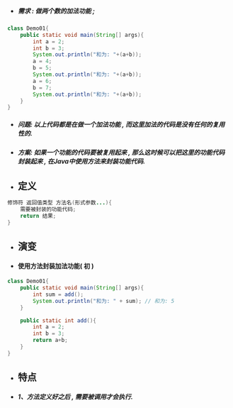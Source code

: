 * ##### 需求 : 做两个数的加法功能 ;

```java
class Demo01{
    public static void main(String[] args){
        int a = 2;
        int b = 3;
        System.out.println("和为: "+(a+b));
        a = 4;
        b = 5;
        System.out.println("和为: "+(a+b));
        a = 6;
        b = 7;
        System.out.println("和为: "+(a+b));
    }
}
```

* ##### 问题: 以上代码都是在做一个加法功能 , 而这里加法的代码是没有任何的复用性的.
* ##### 方案: 如果一个功能的代码要被复用起来 , 那么这时候可以把这里的功能代码封装起来 , 在Java中使用方法来封装功能代码.
* ## 定义

```java
修饰符 返回值类型 方法名(形式参数...){
    需要被封装的功能代码;
    return 结果;
}
```

* ## 演变
* #### 使用方法封装加法功能\( 初 \)

```java
class Demo01{
	public static void main(String[] args){
		int sum = add();
		System.out.println("和为: " + sum); // 和为: 5
	}

	public static int add(){
		int a = 2;
		int b = 3;
		return a+b;
	}
}
```

* ## 特点
* ##### 1、方法定义好之后 , 需要被调用才会执行.

```java

```

#### 



